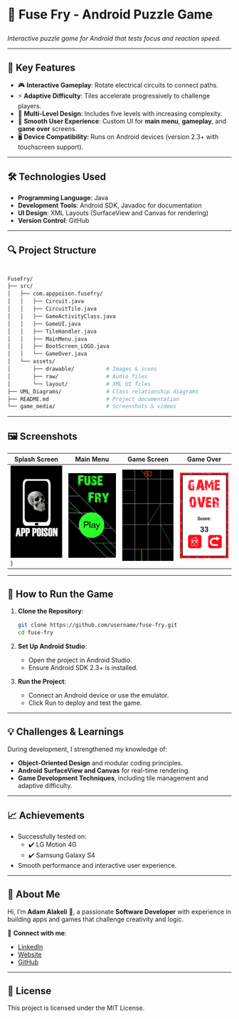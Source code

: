 # 🚀 **Fuse Fry - Android Puzzle Game** <p align="center">

*Interactive puzzle game for Android that tests focus and reaction speed.*

---

## 📱 **Key Features**
- 🎮 **Interactive Gameplay**: Rotate electrical circuits to connect paths.  
- ⚡ **Adaptive Difficulty**: Tiles accelerate progressively to challenge players.  
- 🧩 **Multi-Level Design**: Includes five levels with increasing complexity.  
- 🎨 **Smooth User Experience**: Custom UI for **main menu**, **gameplay**, and **game over** screens.  
- 🖥️ **Device Compatibility**: Runs on Android devices (version 2.3+ with touchscreen support).

---

## 🛠️ **Technologies Used**
- **Programming Language**: Java  
- **Development Tools**: Android SDK, Javadoc for documentation  
- **UI Design**: XML Layouts (SurfaceView and Canvas for rendering)  
- **Version Control**: GitHub  

---

## 🔍 **Project Structure**

```bash

FuseFry/
├── src/
│   ├── com.apppoison.fusefry/
│   │   ├── Circuit.java
│   │   ├── CircuitTile.java
│   │   ├── GameActivityClass.java
│   │   ├── GameUI.java
│   │   ├── TileHandler.java
│   │   ├── MainMenu.java
│   │   ├── BootScreen_LOGO.java
│   │   └── GameOver.java
│   └── assets/
│       ├── drawable/          # Images & icons
│       ├── raw/               # Audio files
│       └── layout/            # XML UI files
├── UML_Diagrams/              # Class relationship diagrams
├── README.md                  # Project documentation
└── game_media/                # Screenshots & videos


```

---

## 🖼️ **Screenshots**

| **Splash Screen**                         | **Main Menu**                          | **Game Screen**                         | **Game Over**                           |
|-------------------------------------------|----------------------------------------|-----------------------------------------|----------------------------------------|
| ![Splash Screen](https://github.com/adino007/Fuse-Fry/blob/main/Images/loading%20image.png))  | ![Main Menu](https://github.com/adino007/Fuse-Fry/blob/main/Images/main%20menu.png)     | ![Game Screen](https://github.com/adino007/Fuse-Fry/blob/main/Images/game.png)    | ![Game Over](https://github.com/adino007/Fuse-Fry/blob/main/Images/gameover.png) |


---

## 🚀 **How to Run the Game**

1. **Clone the Repository**:  
   ```bash
   git clone https://github.com/username/fuse-fry.git
   cd fuse-fry

2. **Set Up Android Studio**:
   - Open the project in Android Studio.
   - Ensure Android SDK 2.3+ is installed.
  
3. **Run the Project**:
   - Connect an Android device or use the emulator.
   - Click Run to deploy and test the game.
  
---

## 💡 **Challenges & Learnings**

During development, I strengthened my knowledge of:
- **Object-Oriented Design** and modular coding principles.
- **Android SurfaceView and Canvas** for real-time rendering.
- **Game Development Techniques**, including tile management and adaptive difficulty.

---

## 📈 **Achievements**

- Successfully tested on:
  - ✔️ LG Motion 4G
  - ✔️ Samsung Galaxy S4
- Smooth performance and interactive user experience.

---

## 👤 **About Me**

Hi, I’m **Adam Alakeli** 👋, a passionate **Software Developer** with experience in building apps and games that challenge creativity and logic.

🔗 **Connect with me**:

* [LinkedIn](https://www.linkedin.com/in/adam-alakeli/)
* [Website](https://alakeli.com)
* [GitHub](https://github.com/adino007)

---

## 📜 **License**

This project is licensed under the MIT License.

